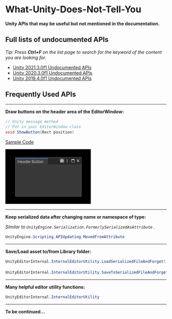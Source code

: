 What-Unity-Does-Not-Tell-You
===

**Unity APIs that may be useful but not mentioned in the documentation.**


## Full lists of undocumented APIs

*Tip: Press **Ctrl+F** on the list page to search for the keyword of the content you are looking for.*

- [Unity 2021.3.0f1 Undocumented APIs](./Unity_2021.3.0f1_Undocumented_APIs.md)
- [Unity 2020.3.0f1 Undocumented APIs](./Unity_2020.3.0f1_Undocumented_APIs.md)
- [Unity 2019.4.0f1 Undocumented APIs](./Unity_2019.4.0f1_Undocumented_APIs.md)


## Frequently Used APIs

---
**Draw buttons on the header area of the EditorWindow:**

```csharp
// Unity message method
// Put in your EditorWindow class
void ShowButton(Rect position)
```

[Sample Code](./sample_codes/HeaderButtonSampleWindow.cs)

![Header Button](./images/img_window_header_button.png)

---
**Keep serialized data after changing name or namespace of type:**

*Similar to `UnityEngine.Serialization.FormerlySerializedAsAttribute` .*

```csharp
UnityEngine.Scripting.APIUpdating.MovedFromAttribute
```

---
**Save/Load asset to/from Library folder:**

```csharp
UnityEditorInternal.InternalEditorUtility.LoadSerializedFileAndForget()

UnityEditorInternal.InternalEditorUtility.SaveToSerializedFileAndForget()
```

---
**Many helpful editor utility functions:**

```csharp
UnityEditorInternal.InternalEditorUtility
```

---
**To be continued...**
